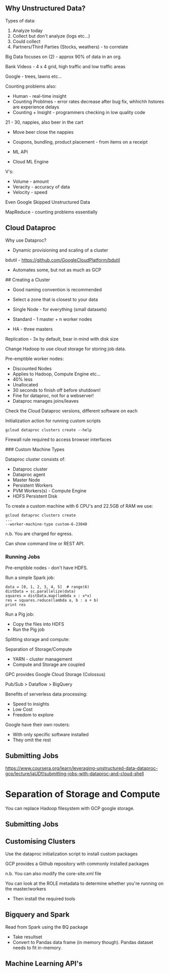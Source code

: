 ## Why Unstructured Data?

Types of data:
1. Analyze today
2. Collect but don't analyze (logs etc...)
3. Could collect
4. Partners/Third Parties (Stocks, weathers) - to correlate

Big Data focuses on (2) - approx 90% of data in an org.

Bank Videos - 4 x 4 grid, high traffic and low traffic areas

Google - trees, lawns etc...

Counting problems also:
* Human - real-time insight
* Counting Problmes - error rates decrease after bug fix, whhichh hstores are experience delays
* Counting + Insight - programmers checking in low quality code

21 - 30, nappies, also beer in the cart
* Move beer close the nappies
* Coupons, bundling, product placement - from items on a receipt

* ML API
* Cloud ML Engine

V's:
* Volume - amount
* Veracity - accuracy of data
* Velocity - speed

Even Google Skipped Unstructured Data

MapReduce - counting problems essentially

## Cloud Dataproc

Why use Dataproc?
* Dynamic provisioning and scaling of a cluster

bdutil - https://github.com/GoogleCloudPlatform/bdutil
* Automates some, but not as much as GCP

## Creating a Cluster

* Good naming convention is recommended
* Select a zone that is closest to your data

* Single Node - for everything (small datasets)
* Standard - 1 master + n worker nodes
* HA - three masters

Replication - 3x by default, bear in mind with disk size

Change Hadoop to use cloud storage for storing job data.

Pre-emptible worker nodes:
* Discounted Nodes
* Applies to Hadoop, Compute Engine etc...
* 40% less
* Unallocated 
* 30 seconds to finish off before shutdown!
* Fine for dataproc, not for a webserver!
* Dataproc manages joins/leaves

Check the Cloud Dataproc versions, different software on each

Initialization action for running custom scripts

```
gcloud dataproc clusters create --help
```

Firewall rule required to access browser interfaces

### Custom Machine Types

Dataproc cluster consists of:
* Dataproc cluster
* Dataproc agent
* Master Node
* Persistent Workers
* PVM Workers(s) - Compute Engine
* HDFS Persistent Disk

To create a custom machine with 6 CPU's and 22.5GB of RAM we use:

```
gcloud dataproc clusters create
...
--worker-machine-type custom-6-23040
```

n.b. You are charged for egress.

Can show command line or REST API.

### Running Jobs

Pre-emptible nodes - don't have HDFS.

Run a simple Spark job:

```
data = [0, 1, 2, 3, 4, 5]  # range(6)
distData = sc.parallelize(data)
squares = distData.map(lambda x : x*x)
res = squares.reduce(lambda a, b : a + b)
print res
```

Run a Pig job:

* Copy the files into HDFS
* Run the Pig job

Splitting storage and compute:

Separation of Storage/Compute
* YARN - cluster management
* Compute and Storage are coupled

GPC provides Google Cloud Storage (Colossus)

Pub/Sub > Dataflow > BigQuery

Benefits of serverless data processing:
* Speed to insights
* Low Cost
* Freedom to explore

Google have their own routers:
* With only specific software installed
* They omit the rest

## Submitting Jobs

https://www.coursera.org/learn/leveraging-unstructured-data-dataproc-gcp/lecture/jaUDf/submitting-jobs-with-dataproc-and-cloud-shell

# Separation of Storage and Compute

You can replace Hadoop filesystem with GCP google storage.

## Submitting Jobs

## Customising Clusters

Use the dataproc initialization script to install custom packages

GCP provides a Github repository with commonly installed packages

n.b. You can also modify the core-site.xml file

You can look at the ROLE metadata to determine whether you're running on the master/workers
* Then install the required tools

## Bigquery and Spark

Read from Spark using the BQ package
* Take resultset
* Convert to Pandas data frame (in memory though).  Pandas dataset needs to fit in-memory.

## Machine Learning API's

